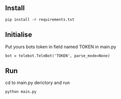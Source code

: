 ## Install
```
pip install -r requirements.txt
```
## Initialise
Put yours bots token in field named TOKEN in main.py 
```
bot = telebot.TeleBot('TOKEN', parse_mode=None)
```
## Run
cd to main.py derictory and run
```
python main.py
```
